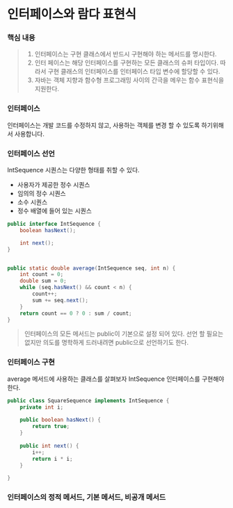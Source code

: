 # 인터페이스와 람다 표현식

### 핵심 내용

> 1. 인터페이스는 구현 클래스에서 반드시 구현해야 하는 메서드를 명시한다.
> 2. 인터 페이스는 해당 인터페이스를 구현하는 모든 클래스의 슈퍼 타입이다. 따라서 구현 클래스의 인터페이스를 인터페이스 타입 변수에 할당할 수 있다.
> 3. 자바는 객체 지향과 함수형 프로그래밍 사이의 간극을 메우는 함수 표현식을 지원한다.

### 인터페이스

인터페이스는 개발 코드를 수정하지 않고, 사용하는 객체를 변경 할 수 있도록 하기위해서 사용합니다.

### 인터페이스 선언

IntSequence 시퀀스는 다양한 형태를 취할 수 있다.

* 사용자가 제공한 정수 시퀀스
* 임의의 정수 시퀀스
* 소수 시퀀스
* 정수 배열에 들어 있는 시퀀스

```java
public interface IntSequence {
    boolean hasNext();

    int next();
}


public static double average(IntSequence seq, int n) {
    int count = 0;
    double sum = 0;
    while (seq.hasNext() && count < n) {
        count++;
        sum += seq.next();
    }
    return count == 0 ? 0 : sum / count;
}
```

> 인터페이스의 모든 메서드는 public이 기본으로 설정 되어 있다.
> 선언 할 필요는 없지만 의도를 명학하게 드러내려면 public으로 선언하기도 한다. 

### 인터페이스 구현
average 메서드에 사용하는 클래스를 살펴보자
IntSequence 인터페이스를 구현해야 한다.

```java
public class SquareSequence implements IntSequence {
    private int i;
    
    public boolean hasNext() {
        return true;
    }
    
    public int next() {
        i++;
        return i * i;
    }
    
}
```



### 인터페이스의 정적 메서드, 기본 메서드, 비공개 메서드
